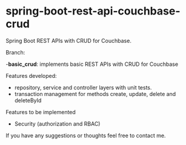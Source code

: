 # spring-boot-rest-api-couchbase-crud
Spring Boot REST APIs with CRUD for Couchbase. 

Branch:

-**basic_crud**: implements basic REST APIs with CRUD for Couchbase

Features developed:
- repository, service and controller layers with unit tests.
- transaction management for methods create, update, delete and deleteById


Features to be implemented
- Security (authorization and RBAC)

If you have any suggestions or thoughts feel free to contact me.

